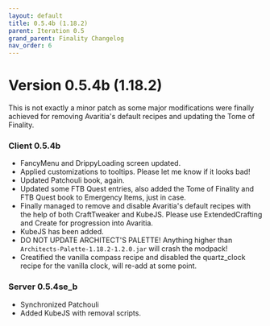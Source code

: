 ```yaml
---
layout: default
title: 0.5.4b (1.18.2)
parent: Iteration 0.5
grand_parent: Finality Changelog
nav_order: 6
---
```

# Version 0.5.4b (1.18.2)
This is not exactly a minor patch as some major modifications were finally achieved for removing Avaritia's default recipes and updating the Tome of Finality.

### Client 0.5.4b
* FancyMenu and DrippyLoading screen updated.
* Applied customizations to tooltips. Please let me know if it looks bad!
* Updated Patchouli book, again.
* Updated some FTB Quest entries, also added the Tome of Finality and FTB Quest book to Emergency Items, just in case.
* Finally managed to remove and disable Avaritia's default recipes with the help of both CraftTweaker and KubeJS. Please use ExtendedCrafting and Create for progression into Avaritia.
* KubeJS has been added.
* DO NOT UPDATE ARCHITECT'S PALETTE! Anything higher than `Architects-Palette-1.18.2-1.2.0.jar` will crash the modpack!
* Creatified the vanilla compass recipe and disabled the quartz_clock recipe for the vanilla clock, will re-add at some point.

### Server 0.5.4se_b
* Synchronized Patchouli
* Added KubeJS with removal scripts.
